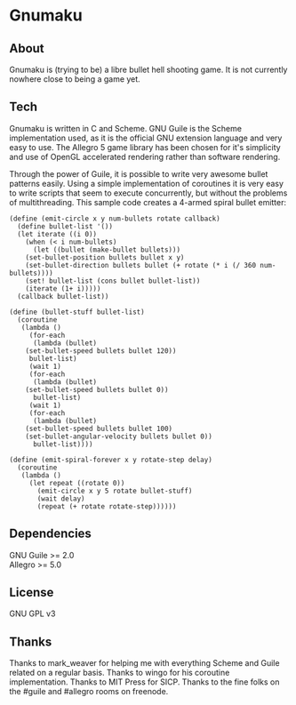 Gnumaku
=======

About
-----
Gnumaku is (trying to be) a libre bullet hell shooting game. It is not currently nowhere close to being a game yet.

Tech
----
Gnumaku is written in C and Scheme. GNU Guile is the Scheme implementation used, as it is the official GNU extension language and very easy to use.
The Allegro 5 game library has been chosen for it's simplicity and use of OpenGL accelerated rendering rather than software rendering.

Through the power of Guile, it is possible to write very awesome bullet patterns easily.
Using a simple implementation of coroutines it is very easy to write scripts that seem to execute concurrently, but without the problems of multithreading.
This sample code creates a 4-armed spiral bullet emitter:

    (define (emit-circle x y num-bullets rotate callback)
      (define bullet-list '())
      (let iterate ((i 0))
        (when (< i num-bullets)
          (let ((bullet (make-bullet bullets)))
    	(set-bullet-position bullets bullet x y)
    	(set-bullet-direction bullets bullet (+ rotate (* i (/ 360 num-bullets))))
    	(set! bullet-list (cons bullet bullet-list))
    	(iterate (1+ i)))))
      (callback bullet-list))
    
    (define (bullet-stuff bullet-list)
      (coroutine
       (lambda ()
         (for-each
          (lambda (bullet)
    	(set-bullet-speed bullets bullet 120))
         bullet-list)
         (wait 1)
         (for-each
          (lambda (bullet)
    	(set-bullet-speed bullets bullet 0))
          bullet-list)
         (wait 1)
         (for-each
          (lambda (bullet)
    	(set-bullet-speed bullets bullet 100)
    	(set-bullet-angular-velocity bullets bullet 0))
          bullet-list))))
    
    (define (emit-spiral-forever x y rotate-step delay)
      (coroutine
       (lambda ()
         (let repeat ((rotate 0))
           (emit-circle x y 5 rotate bullet-stuff)
           (wait delay)
           (repeat (+ rotate rotate-step))))))

Dependencies
------------
GNU Guile >= 2.0  
Allegro >= 5.0

License
-------
GNU GPL v3

Thanks
------
Thanks to mark_weaver for helping me with everything Scheme and Guile related on a regular basis.
Thanks to wingo for his coroutine implementation.
Thanks to MIT Press for SICP.
Thanks to the fine folks on the #guile and #allegro rooms on freenode.